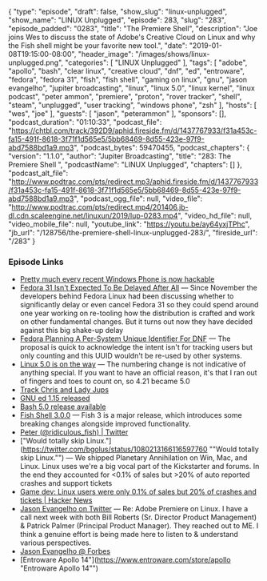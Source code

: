 {
  "type": "episode",
  "draft": false,
  "show_slug": "linux-unplugged",
  "show_name": "LINUX Unplugged",
  "episode": 283,
  "slug": "283",
  "episode_padded": "0283",
  "title": "The Premiere Shell",
  "description": "Joe joins Wes to discuss the state of Adobe's Creative Cloud on Linux and why the Fish shell might be your favorite new tool.",
  "date": "2019-01-08T19:15:00-08:00",
  "header_image": "/images/shows/linux-unplugged.png",
  "categories": [
    "LINUX Unplugged"
  ],
  "tags": [
    "adobe",
    "apollo",
    "bash",
    "clear linux",
    "creative cloud",
    "dnf",
    "ed",
    "entroware",
    "fedora",
    "fedora 31",
    "fish",
    "fish shell",
    "gaming on linux",
    "gnu",
    "jason evangelho",
    "jupiter broadcasting",
    "linux",
    "linux 5.0",
    "linux kernel",
    "linux podcast",
    "peter ammon",
    "premiere",
    "proton",
    "rover tracker",
    "shell",
    "steam",
    "unplugged",
    "user tracking",
    "windows phone",
    "zsh"
  ],
  "hosts": [
    "wes",
    "joe"
  ],
  "guests": [
    "jason",
    "peterammon"
  ],
  "sponsors": [],
  "podcast_duration": "01:10:33",
  "podcast_file": "https://chtbl.com/track/392D9/aphid.fireside.fm/d/1437767933/f31a453c-fa15-491f-8618-3f71f1d565e5/5bb68469-8d55-423e-97f9-abd7588bd1a9.mp3",
  "podcast_bytes": 59470455,
  "podcast_chapters": {
    "version": "1.1.0",
    "author": "Jupiter Broadcasting",
    "title": "283: The Premiere Shell ",
    "podcastName": "LINUX Unplugged",
    "chapters": []
  },
  "podcast_alt_file": "http://www.podtrac.com/pts/redirect.mp3/aphid.fireside.fm/d/1437767933/f31a453c-fa15-491f-8618-3f71f1d565e5/5bb68469-8d55-423e-97f9-abd7588bd1a9.mp3",
  "podcast_ogg_file": null,
  "video_file": "http://www.podtrac.com/pts/redirect.mp4/201406.jb-dl.cdn.scaleengine.net/linuxun/2019/lup-0283.mp4",
  "video_hd_file": null,
  "video_mobile_file": null,
  "youtube_link": "https://youtu.be/ay64yxjTPhc",
  "jb_url": "/128756/the-premiere-shell-linux-unplugged-283/",
  "fireside_url": "/283"
}


### Episode Links

  * [Pretty much every recent Windows Phone is now hackable](https://liliputing.com/2019/01/pretty-much-every-recent-windows-phone-is-now-hackable.html "Pretty much every recent Windows Phone is now hackable")
  * [Fedora 31 Isn't Expected To Be Delayed After All](https://www.phoronix.com/scan.php?page=news_item&px=Fedora-31-No-Delayed-Release "Fedora 31 Isn't Expected To Be Delayed After All") — Since November the developers behind Fedora Linux had been discussing whether to significantly delay or even cancel Fedora 31 so they could spend around one year working on re-tooling how the distribution is crafted and work on other fundamental changes. But it turns out now they have decided against this big shake-up delay
  * [Fedora Planning A Per-System Unique Identifier For DNF](https://www.phoronix.com/scan.php?page=news_item&px=Fedora-DNF-UUID-User-Proposal "Fedora Planning A Per-System Unique Identifier For DNF") — The proposal is quick to acknowledge the intent isn't for tracking users but only counting and this UUID wouldn't be re-used by other systems.
  * [Linux 5.0 is on the way](https://www.zdnet.com/article/linux-5-is-on-the-way/ "Linux 5.0 is on the way") — The numbering change is not indicative of anything special. If you want to have an official reason, it's that I ran out of fingers and toes to count on, so 4.21 became 5.0
  * [Track Chris and Lady Jups](https://www.jupiterbroadcasting.com/show/rover-log/ "Track Chris and Lady Jups")
  * [GNU ed 1.15 released](http://lists.gnu.org/archive/html/info-gnu/2019-01/msg00003.html "GNU ed 1.15 released")
  * [Bash 5.0 release available](http://lists.gnu.org/archive/html/bug-bash/2019-01/msg00063.html "Bash 5.0 release available")
  * [Fish Shell 3.0.0](https://github.com/fish-shell/fish-shell/releases/tag/3.0.0 "Fish Shell 3.0.0") — Fish 3 is a major release, which introduces some breaking changes alongside improved functionality.
  * [Peter (@ridiculous_fish) | Twitter](https://twitter.com/ridiculous_fish "Peter \(@ridiculous_fish\) | Twitter")
  * ["Would totally skip Linux."](https://twitter.com/bgolus/status/1080213166116597760 ""Would totally skip Linux."") — We shipped Planetary Annihilation on Win, Mac, and Linux. Linux uses we're a big vocal part of the Kickstarter and forums. In the end they accounted for <0.1% of sales but >20% of auto reported crashes and support tickets
  * [Game dev: Linux users were only 0.1% of sales but 20% of crashes and tickets | Hacker News](https://news.ycombinator.com/item?id=18845205 "Game dev: Linux users were only 0.1% of sales but 20% of crashes and tickets | Hacker News")
  * [Jason Evangelho on Twitter](https://twitter.com/killyourfm/status/1073580142533009414 "Jason Evangelho on Twitter") — Re: Adobe Premiere on Linux. I have a call next week with both Bill Roberts (Sr. Director Product Management) & Patrick Palmer (Principal Product Manager). They reached out to ME. I think a genuine effort is being made here to listen to & understand various perspectives.
  * [Jason Evangelho @ Forbes](https://www.forbes.com/sites/jasonevangelho/ "Jason Evangelho @ Forbes")
  * [Entroware Apollo 14"](https://www.entroware.com/store/apollo "Entroware Apollo 14"")


